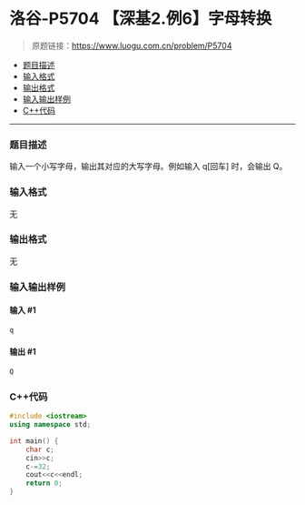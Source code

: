 # 洛谷-P5704 【深基2.例6】字母转换

> 原题链接：https://www.luogu.com.cn/problem/P5704

- [题目描述](#题目描述)
- [输入格式](#输入格式)
- [输出格式](#输出格式)
- [输入输出样例](#输入输出样例)
- [C++代码](#C++代码)

---

### <a name="题目描述">题目描述</a>

输入一个小写字母，输出其对应的大写字母。例如输入 q[回车] 时，会输出 Q。

### <a name="输入格式">输入格式</a>

无

### <a name="输出格式">输出格式</a>

无

### <a name="输入输出样例">输入输出样例</a>

#### 输入 #1

```c++
q
```

#### 输出 #1

```c++
Q
```

### <a name="C++代码">C++代码</a>

```c++
#include <iostream>
using namespace std;

int main() {
    char c;
    cin>>c;
    c-=32;
    cout<<c<<endl;
    return 0;
}
```